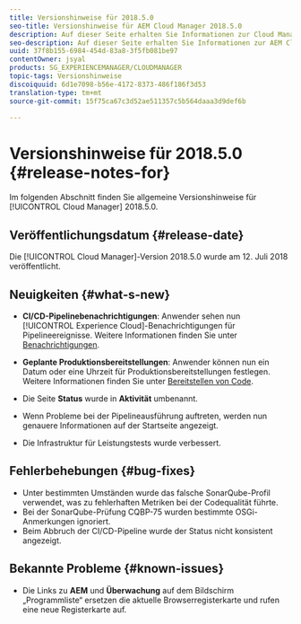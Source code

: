 ```yaml
---
title: Versionshinweise für 2018.5.0
seo-title: Versionshinweise für AEM Cloud Manager 2018.5.0
description: Auf dieser Seite erhalten Sie Informationen zur Cloud Manager-Version 2018.5.0.
seo-description: Auf dieser Seite erhalten Sie Informationen zur AEM Cloud Manager-Version 2018.5.0.
uuid: 37f8b155-6984-454d-83a8-3f5fb081be97
contentOwner: jsyal
products: SG_EXPERIENCEMANAGER/CLOUDMANAGER
topic-tags: Versionshinweise
discoiquuid: 6d1e7098-b56e-4172-8373-486f186f3d53
translation-type: tm+mt
source-git-commit: 15f75ca67c3d52ae511357c5b564daaa3d9def6b

---
```



# Versionshinweise für 2018.5.0 {#release-notes-for}

Im folgenden Abschnitt finden Sie allgemeine Versionshinweise für [!UICONTROL Cloud Manager] 2018.5.0.

## Veröffentlichungsdatum {#release-date}

Die [!UICONTROL Cloud Manager]-Version 2018.5.0 wurde am 12. Juli 2018 veröffentlicht.

## Neuigkeiten {#what-s-new}

* **CI/CD-Pipelinebenachrichtigungen**: Anwender sehen nun [!UICONTROL Experience Cloud]-Benachrichtigungen für Pipelineereignisse. Weitere Informationen finden Sie unter [Benachrichtigungen](notifications.md).

* **Geplante Produktionsbereitstellungen**: Anwender können nun ein Datum oder eine Uhrzeit für Produktionsbereitstellungen festlegen. Weitere Informationen finden Sie unter [Bereitstellen von Code](deploying-code.md).

* Die Seite **Status** wurde in **Aktivität** umbenannt.

* Wenn Probleme bei der Pipelineausführung auftreten, werden nun genauere Informationen auf der Startseite angezeigt.
* Die Infrastruktur für Leistungstests wurde verbessert.

## Fehlerbehebungen {#bug-fixes}

* Unter bestimmten Umständen wurde das falsche SonarQube-Profil verwendet, was zu fehlerhaften Metriken bei der Codequalität führte.
* Bei der SonarQube-Prüfung CQBP-75 wurden bestimmte OSGi-Anmerkungen ignoriert.
* Beim Abbruch der CI/CD-Pipeline wurde der Status nicht konsistent angezeigt.

## Bekannte Probleme {#known-issues}

* Die Links zu **AEM** und **Überwachung** auf dem Bildschirm „Programmliste“ ersetzen die aktuelle Browserregisterkarte und rufen eine neue Registerkarte auf.

